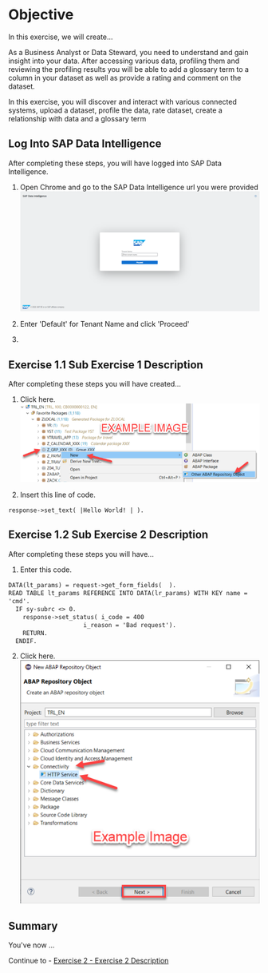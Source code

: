 # Objective

In this exercise, we will create...

As a Business Analyst or Data Steward, you need to understand and gain insight into your data. After accessing various data, profiling them and reviewing the profiling results you will be able to add a glossary term to a column in your dataset as well as provide a rating and comment on the dataset.

In this exercise, you will discover and interact with various connected systems, upload a dataset, profile the data, rate dataset, create a relationship with data and a glossary term

## Log Into SAP Data Intelligence

After completing these steps, you will have logged into SAP Data Intelligence.

1. Open Chrome and go to the SAP Data Intelligence url you were provided
<br>![](/exercises/ex1/images/Ex01_Part01_01.png)

2. Enter 'Default' for Tenant Name and click 'Proceed'

3.

## Exercise 1.1 Sub Exercise 1 Description

After completing these steps you will have created...

1. Click here.
<br>![](/exercises/ex1/images/01_01_0010.png)

2.	Insert this line of code.
```abap
response->set_text( |Hello World! | ). 
```



## Exercise 1.2 Sub Exercise 2 Description

After completing these steps you will have...

1.	Enter this code.
```abap
DATA(lt_params) = request->get_form_fields(  ).
READ TABLE lt_params REFERENCE INTO DATA(lr_params) WITH KEY name = 'cmd'.
  IF sy-subrc <> 0.
    response->set_status( i_code = 400
                     i_reason = 'Bad request').
    RETURN.
  ENDIF.

```

2.	Click here.
<br>![](/exercises/ex1/images/01_02_0010.png)


## Summary

You've now ...

Continue to - [Exercise 2 - Exercise 2 Description](../ex2/README.md)

